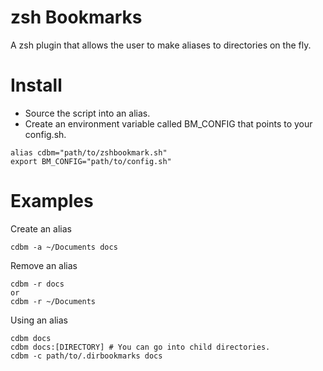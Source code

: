 # zsh Bookmarks

A zsh plugin that allows the user to make aliases to directories on the fly.

# Install

- Source the script into an alias.
- Create an environment variable called BM_CONFIG that points to your config.sh.

```
alias cdbm="path/to/zshbookmark.sh"
export BM_CONFIG="path/to/config.sh"
```

# Examples

Create an alias

```
cdbm -a ~/Documents docs
```

Remove an alias

```
cdbm -r docs 
or 
cdbm -r ~/Documents
```

Using an alias

```
cdbm docs
cdbm docs:[DIRECTORY] # You can go into child directories.
cdbm -c path/to/.dirbookmarks docs
```
